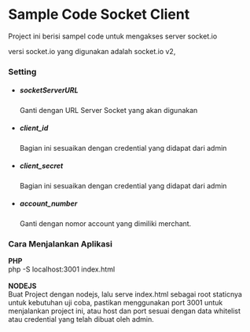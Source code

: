 <h1>Sample Code Socket Client</h1>
<p>Project ini berisi sampel code untuk mengakses server socket.io</p>
<p>versi socket.io yang digunakan adalah socket.io v2,</p>

<h3>Setting</h3>
<ul>
    <li>
        <h5>socketServerURL</h5>
        <p>Ganti dengan URL Server Socket yang akan digunakan</p>
    </li>    
    <li>
        <h5>client_id</h5>
        <p>Bagian ini sesuaikan dengan credential yang didapat dari admin</p>
    </li>    
    <li>
        <h5>client_secret</h5>
        <p>Bagian ini sesuaikan dengan credential yang didapat dari admin</p>
    </li>    
    <li>
        <h5>account_number</h5>
        <p>Ganti dengan nomor account yang dimiliki merchant.</p>
    </li>    
</ul>

<h3>Cara Menjalankan Aplikasi</h3>
<strong>PHP</strong> <br/>
php -S localhost:3001 index.html

<br/>
<br/>
<strong>NODEJS</strong> <br/>
Buat Project dengan nodejs, lalu serve index.html sebagai root staticnya

<br/>
untuk kebutuhan uji coba, pastikan menggunakan port 3001 untuk menjalankan project ini, atau host dan port sesuai dengan data whitelist atau credential yang telah dibuat oleh admin.
